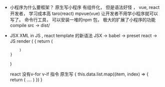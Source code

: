 - 小程序为什么要框架？
    原生写小程序 有组件化， 但是语法好怪 ， vue, react开发者， 学习成本高
  taro(react) mpvue(vue) 让开发者不用学小程序就可以写了。
  命令行工具， 可以安装一堆的npm 包， 极大的扩展了小程序的功能
  compile src -> dist/

- JSX
  XML in JS , react template 的新语法
  JSX -> babel -> preset react -> JS 
  render (
      {
          return (

          )
      }
  )

  react 没有v-for v-if 指令
  原生写
  <view>
  {
      this.data.list.map((item, index) => {
          return (
              ....
          )
      })
  }
  </view>